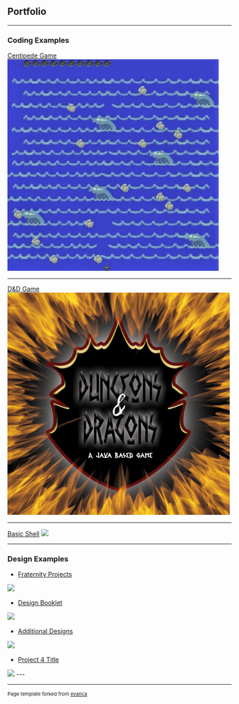## Portfolio

---

### Coding Examples

[Centipede Game](/sample_page)
<img src="images/centipedeGame.JPG?raw=true"/>

---
[D&D Game](/pdf/sample_presentation.pdf)
<img src="images/dndimg.jpg?raw=true"/>

---
[Basic Shell](http://example.com/)
<img src="images/dummy_thumbnail.jpg?raw=true"/>

---

### Design Examples

- [Fraternity Projects](http://example.com/)
<img src="images/dummy_thumbnail.jpg?raw=true"/>

- [Design Booklet](http://example.com/)
<img src="images/dummy_thumbnail.jpg?raw=true"/>

- [Additional Designs](http://example.com/)
<img src="images/dummy_thumbnail.jpg?raw=true"/>

- [Project 4 Title](http://example.com/)
<img src="images/dummy_thumbnail.jpg?raw=true"/>
---




---
<p style="font-size:11px">Page template forked from <a href="https://github.com/evanca/quick-portfolio">evanca</a></p>
<!-- Remove above link if you don't want to attibute -->
